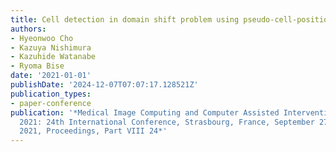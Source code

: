 ```yaml
---
title: Cell detection in domain shift problem using pseudo-cell-position heatmap
authors:
- Hyeonwoo Cho
- Kazuya Nishimura
- Kazuhide Watanabe
- Ryoma Bise
date: '2021-01-01'
publishDate: '2024-12-07T07:07:17.128521Z'
publication_types:
- paper-conference
publication: '*Medical Image Computing and Computer Assisted Intervention--MICCAI
  2021: 24th International Conference, Strasbourg, France, September 27--October 1,
  2021, Proceedings, Part VIII 24*'
---
```

